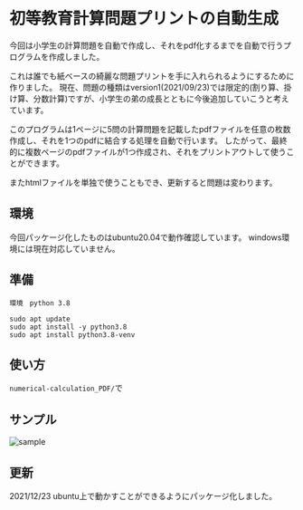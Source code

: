# 初等教育計算問題プリントの自動生成

今回は小学生の計算問題を自動で作成し、それをpdf化するまでを自動で行うプログラムを作成しました。

これは誰でも紙ベースの綺麗な問題プリントを手に入れられるようにするために作りました。
現在、問題の種類はversion1(2021/09/23)では限定的(割り算、掛け算、分数計算)ですが、小学生の弟の成長とともに今後追加していこうと考えています。

このプログラムは1ページに5問の計算問題を記載したpdfファイルを任意の枚数作成し、それを1つのpdfに結合する処理を自動で行います。
したがって、最終的に複数ページのpdfファイルが1つ作成され、それをプリントアウトして使うことができます。


またhtmlファイルを単独で使うこともでき、更新すると問題は変わります。

## 環境
今回パッケージ化したものはubuntu20.04で動作確認しています。
windows環境には現在対応していません。

## 準備
```
環境　python 3.8

sudo apt update
sudo apt install -y python3.8
sudo apt install python3.8-venv
```
## 使い方
```numerical-calculation_PDF/```で

## サンプル
![sample](./sample.JPG)



## 更新
2021/12/23 ubuntu上で動かすことができるようにパッケージ化しました。

